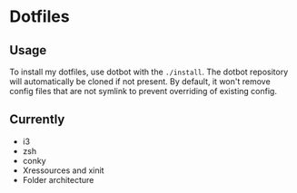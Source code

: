 # Dotfiles

## Usage

To install my dotfiles, use dotbot with the `./install`.
The dotbot repository will automatically be cloned if not present.
By default, it won't remove config files that are not symlink to prevent overriding of existing config.

## Currently

- i3
- zsh
- conky
- Xressources and xinit
- Folder architecture
